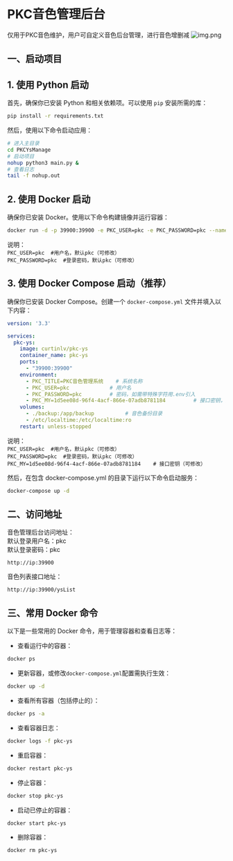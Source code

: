 # PKC音色管理后台
仅用于PKC音色维护，用户可自定义音色后台管理，进行音色增删减
![img.png](img.png)
##  一、启动项目

## 1. 使用 Python 启动

首先，确保你已安装 Python 和相关依赖项。可以使用 `pip` 安装所需的库：

```bash
pip install -r requirements.txt  
```
然后，使用以下命令启动应用：
```bash
# 进入主目录
cd PKCYsManage
# 启动项目
nohup python3 main.py &
# 查看日志
tail -f nohup.out
```

## 2. 使用 Docker 启动
确保你已安装 Docker。使用以下命令构建镜像并运行容器：   
```bash
docker run -d -p 39900:39900 -e PKC_USER=pkc -e PKC_PASSWORD=pkc --name pkc-ys MooseGellal/pkc-ys
```
说明：  
`PKC_USER=pkc  #用户名，默认pkc（可修改）`   
`PKC_PASSWORD=pkc  #登录密码，默认pkc（可修改）`  

## 3. 使用 Docker Compose 启动（推荐）
确保你已安装 Docker Compose。创建一个 `docker-compose.yml` 文件并填入以下内容：
```yaml
version: '3.3'

services:
  pkc-ys:
    image: curtinlv/pkc-ys
    container_name: pkc-ys       
    ports:
      - "39900:39900"
    environment:
      - PKC_TITLE=PKC音色管理系统    # 系统名称
      - PKC_USER=pkc             # 用户名
      - PKC_PASSWORD=pkc         # 密码，如需带特殊字符用.env引入
      - PKC_MY=1d5ee08d-96f4-4acf-866e-07adb8781184         # 接口密钥，如需带特殊字符用.env引入
    volumes:
      - ./backup:/app/backup          # 音色备份目录
      - /etc/localtime:/etc/localtime:ro 
    restart: unless-stopped

```
说明：  
`PKC_USER=pkc  #用户名，默认pkc（可修改）`   
`PKC_PASSWORD=pkc  #登录密码，默认pkc（可修改）`  
`PKC_MY=1d5ee08d-96f4-4acf-866e-07adb8781184    # 接口密钥（可修改）`   

然后，在包含 docker-compose.yml 的目录下运行以下命令启动服务：
```bash
docker-compose up -d
```

## 二、访问地址
音色管理后台访问地址：  
默认登录用户名：pkc  
默认登录密码：pkc
```http request
http://ip:39900
```
音色列表接口地址：
```http request
http://ip:39900/ysList
```

## 三、常用 Docker 命令  
以下是一些常用的 Docker 命令，用于管理容器和查看日志等：
- 查看运行中的容器：
```bash
docker ps 
```
- 更新容器，或修改`docker-compose.yml`配置需执行生效：
```bash
docker up -d  
```
- 查看所有容器（包括停止的）：  
```bash
docker ps -a
```
- 查看容器日志： 
```bash
docker logs -f pkc-ys
```
- 重启容器：
```bash
docker restart pkc-ys
```
- 停止容器：  
```bash
docker stop pkc-ys
```

- 启动已停止的容器：  
```bash
docker start pkc-ys
```
- 删除容器：  
```bash
docker rm pkc-ys
```
